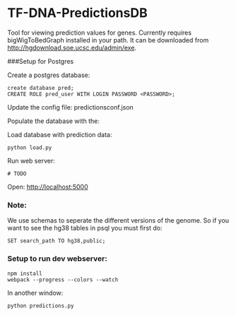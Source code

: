 # TF-DNA-PredictionsDB
Tool for viewing prediction values for genes.
Currently requires bigWigToBedGraph installed in your path.
It can be downloaded from http://hgdownload.soe.ucsc.edu/admin/exe.

###Setup for Postgres

Create a postgres database:

```
create database pred;
CREATE ROLE pred_user WITH LOGIN PASSWORD <PASSWORD>;
```

Update the config file: predictionsconf.json

Populate the database with the:

Load database with prediction data:
```
python load.py 
```

Run web server:
```
# TODO
```
Open: <http://localhost:5000>

### Note:
We use schemas to seperate the different versions of the genome.
So if you want to see the hg38 tables in psql you must first do:
```
SET search_path TO hg38,public;
```


### Setup to run dev webserver:
```
npm install
webpack --progress --colors --watch
```
In another window:
```
python predictions.py
```   


